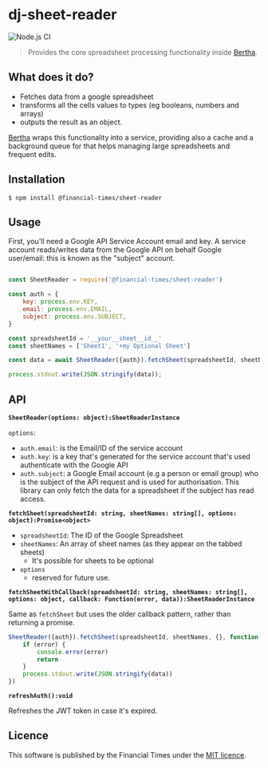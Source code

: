 # dj-sheet-reader 

![Node.js CI](https://github.com/Financial-Times/dj-sheet-reader/workflows/Node.js%20CI/badge.svg)

> Provides the core spreadsheet processing functionality inside [Bertha](https://github.com/ft-interactive/bertha).

## What does it do?

* Fetches data from a google spreadsheet
* transforms all the cells values to types (eg booleans, numbers and arrays)
* outputs the result as an object.

[Bertha](https://github.com/ft-interactive/bertha) wraps this functionality into a service, providing also a cache and a background queue for that helps managing large spreadsheets and frequent edits.

## Installation

    $ npm install @financial-times/sheet-reader

## Usage

First, you'll need a Google API Service Account email and key. A service account reads/writes data from the Google API on behalf Google user/email: this is known as the "subject" account.

```js

const SheetReader = require('@financial-times/sheet-reader')

const auth = {
    key: process.env.KEY,
    email: process.env.EMAIL,
    subject: process.env.SUBJECT,
}

const spreadsheetId = '__your__sheet__id__'
const sheetNames = ['Sheet1', '+my Optional Sheet']

const data = await SheetReader({auth}).fetchSheet(spreadsheetId, sheetNames)

process.stdout.write(JSON.stringify(data));

```

## API

**`SheetReader(options: object):SheetReaderInstance`**

`options`:
* `auth.email`: is the Email/ID of the service account
* `auth.key`: is a key that's generated for the service account that's used authenticate with the Google API
* `auth.subject`: a Google Email account (e.g a person or email group) who is the subject of the API request and is used for authorisation. This library can only fetch the data for a spreadsheet if the subject has read access.


**`fetchSheet(spreadsheetId: string, sheetNames: string[], options: object):Promise<object>`**

* `spreadsheetId`: The ID of the Google Spreadsheet
* `sheetNames`: An array of sheet names (as they appear on the tabbed sheets)
    * It's possible for sheets to be optional
* `options`
    * reserved for future use.
    
**`fetchSheetWithCallback(spreadsheetId: string, sheetNames: string[], options: object, callback: Function(error, data)):SheetReaderInstance`**

Same as `fetchSheet` but uses the older callback pattern, rather than returning a promise.

```js
SheetReader({auth}).fetchSheet(spreadsheetId, sheetNames, {}, function(error, data) {
    if (error) {
        console.error(error)
        return
    }
    process.stdout.write(JSON.stringify(data))
})
```

**`refreshAuth():void`**

Refreshes the JWT token in case it's expired.

## Licence

This software is published by the Financial Times under the [MIT licence](http://opensource.org/licenses/MIT).

